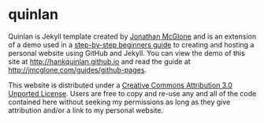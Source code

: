 quinlan
=====================
Quinlan is Jekyll template created by [Jonathan McGlone](http://jmcglone.com) and is an extension of a demo used in a [step-by-step beginners guide](http://jmcglone.com/guides/github-pages) to creating and hosting a personal website using GitHub and Jekyll. You can view the demo of this site at <http://hankquinlan.github.io> and read the guide at <http://jmcglone.com/guides/github-pages>. 

This website is distributed under a [Creative Commons Attribution 3.0 Unported License](http://creativecommons.org/licenses/by/3.0/deed.en_US). Users are free to copy and re-use any and all of the code contained here without seeking my permissions as long as they give attribution and/or a link to my personal website.
